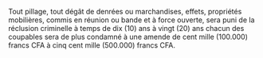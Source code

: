 Tout pillage, tout dégât de denrées ou marchandises, effets, propriétés mobilières, commis en réunion ou bande et à force ouverte, sera puni de la réclusion criminelle à temps de dix (10) ans à vingt (20) ans chacun des coupables sera de plus condamné à une amende de cent mille (100.000) francs CFA à cinq cent mille (500.000) francs CFA.
